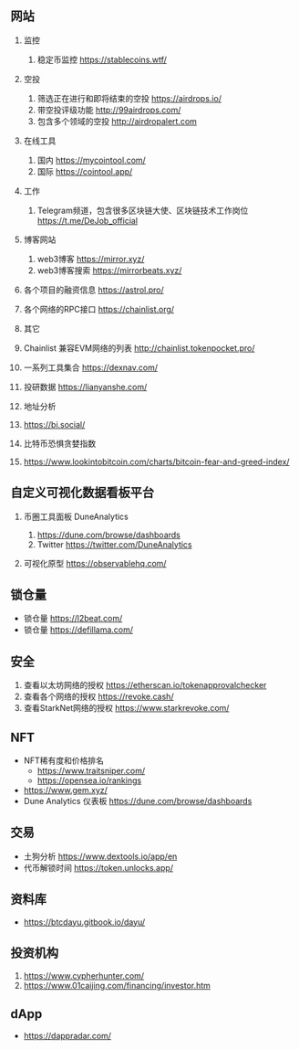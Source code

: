 ## 网站
1. 监控
   1. 稳定币监控  https://stablecoins.wtf/

2. 空投
   1. 筛选正在进行和即将结束的空投 https://airdrops.io/
   2. 带空投评级功能  http://99airdrops.com/
   3. 包含多个领域的空投 http://airdropalert.com

3. 在线工具
   1. 国内 https://mycointool.com/
   2. 国际 https://cointool.app/

4. 工作
   1. Telegram频道，包含很多区块链大使、区块链技术工作岗位  https://t.me/DeJob_official

5. 博客网站
   1. web3博客 https://mirror.xyz/
   2. web3博客搜索 https://mirrorbeats.xyz/

6. 各个项目的融资信息 https://astrol.pro/

9. 各个网络的RPC接口 https://chainlist.org/

10. 其它
   1. Chainlist 兼容EVM网络的列表 http://chainlist.tokenpocket.pro/
   2. 一系列工具集合 https://dexnav.com/
   3. 投研数据 https://lianyanshe.com/

11. 地址分析
   1.  https://bi.social/

12. 比特币恐惧贪婪指数
   1.  https://www.lookintobitcoin.com/charts/bitcoin-fear-and-greed-index/

## 自定义可视化数据看板平台
1. 币圈工具面板 DuneAnalytics
   1. https://dune.com/browse/dashboards
   2. Twitter   https://twitter.com/DuneAnalytics

2. 可视化原型 https://observablehq.com/


## 锁仓量
- 锁仓量 https://l2beat.com/
- 锁仓量 https://defillama.com/


## 安全
1. 查看以太坊网络的授权 https://etherscan.io/tokenapprovalchecker
2. 查看各个网络的授权 https://revoke.cash/
3. 查看StarkNet网络的授权 https://www.starkrevoke.com/

## NFT
- NFT稀有度和价格排名
    - https://www.traitsniper.com/
    - https://opensea.io/rankings
- https://www.gem.xyz/
- Dune Analytics 仪表板 https://dune.com/browse/dashboards

## 交易
- 土狗分析 https://www.dextools.io/app/en
- 代币解锁时间 https://token.unlocks.app/


## 资料库
- https://btcdayu.gitbook.io/dayu/

## 投资机构
1. https://www.cypherhunter.com/
2. https://www.01caijing.com/financing/investor.htm


## dApp
- https://dappradar.com/